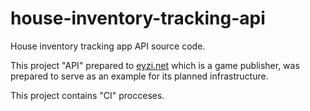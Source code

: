 # house-inventory-tracking-api
House inventory tracking app API source code.

This project "API" prepared to <a href="https://www.eyzi.net/">eyzi.net</a> which is a game publisher, was prepared to serve as an example for its planned infrastructure.

This project contains "CI" procceses.
